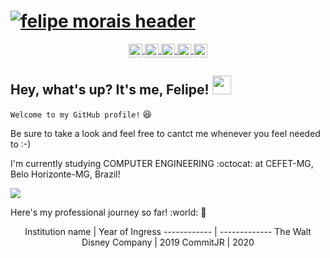 # [![felipe morais header](https://raw.githubusercontent.com/Felipi12/Felipi12/master/github_capa.png)](https://www.linkedin.com/in/felipe-mlmorais/)


<p align='center'>
<a href="https://discordapp.com/users/615680306573475843/">
  <img align="center" alt="Felipe's Discord" width="22px" src="https://cdn.jsdelivr.net/npm/simple-icons@v3/icons/discord.svg" />
</a>   
<a href="https://t.me/Felipi12">
  <img align="center" alt="Felipe's Telegram" width="22px" src="https://cdn.jsdelivr.net/npm/simple-icons@v3/icons/telegram.svg" />
</a>   
<a href="https://www.linkedin.com/in/felipe-mlmorais/">
  <img align="center" alt="Felipe's LinkdeIN" width="22px" src="https://cdn.jsdelivr.net/npm/simple-icons@v3/icons/linkedin.svg" />
</a> 
<a href="https://www.instagram.com/felipe_lemos12/">
  <img align="center" alt="Felipe's Instagram" width="22px" src="https://cdn.jsdelivr.net/npm/simple-icons@v3/icons/instagram.svg" />
</a>
<a href="https://www.youtube.com/channel/UCljuJe9XEtQSUHenT38DIqA">
  <img align="center" alt="Felipe's YouTube" width="22px" src="https://cdn.jsdelivr.net/npm/simple-icons@v3/icons/youtube.svg" />
</a>
</p>


## Hey, what's up? It's me, Felipe! <img src="https://raw.githubusercontent.com/MartinHeinz/MartinHeinz/master/wave.gif" width="30px">

`Welcome to my GitHub profile!` :satisfied: 

Be sure to take a look and feel free to cantct me whenever you feel needed to :-)

I'm currently studying COMPUTER ENGINEERING :octocat: at CEFET-MG, Belo Horizonte-MG, Brazil!

<img align="center" src="https://github-readme-stats.vercel.app/api/top-langs/?username=Felipi12&layout=compact&title_color=ffffff&text_color=ffffff&icon_color=ffffffa&bg_color=00c55e" />

Here's my professional journey so far! :world: :rocket: 

<p align='center'>
Institution name | Year of Ingress
------------ | -------------
The Walt Disney Company | 2019
CommitJR | 2020
</p>
                    
